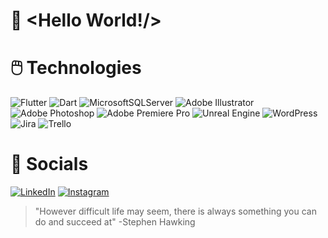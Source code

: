 # 🤘 <Hello World!/>

# :computer_mouse: Technologies
![Flutter](https://img.shields.io/badge/Flutter-%2302569B.svg?style=for-the-badge&logo=Flutter&logoColor=white)
![Dart](https://img.shields.io/badge/dart-%230175C2.svg?style=for-the-badge&logo=dart&logoColor=white)
![MicrosoftSQLServer](https://img.shields.io/badge/Microsoft%20SQL%20Server-CC2927?style=for-the-badge&logo=microsoft%20sql%20server&logoColor=white)
![Adobe Illustrator](https://img.shields.io/badge/adobe%20illustrator-%23FF9A00.svg?style=for-the-badge&logo=adobe%20illustrator&logoColor=white)
![Adobe Photoshop](https://img.shields.io/badge/adobe%20photoshop-%2331A8FF.svg?style=for-the-badge&logo=adobe%20photoshop&logoColor=white)
![Adobe Premiere Pro](https://img.shields.io/badge/Adobe%20Premiere%20Pro-9999FF.svg?style=for-the-badge&logo=Adobe%20Premiere%20Pro&logoColor=white)
![Unreal Engine](https://img.shields.io/badge/unrealengine-%23313131.svg?style=for-the-badge&logo=unrealengine&logoColor=white)
![WordPress](https://img.shields.io/badge/WordPress-%23117AC9.svg?style=for-the-badge&logo=WordPress&logoColor=white)
![Jira](https://img.shields.io/badge/jira-%230A0FFF.svg?style=for-the-badge&logo=jira&logoColor=white)
![Trello](https://img.shields.io/badge/Trello-%23026AA7.svg?style=for-the-badge&logo=Trello&logoColor=white)


# :iphone: Socials
[![LinkedIn](https://img.shields.io/badge/LinkedIn-%230077B5.svg?style=flat&logo=linkedin&logoColor=white)](https://www.linkedin.com/in/guicastellani/) 
[![Instagram](https://img.shields.io/badge/Instagram-%23E4405F.svg?style=flat&logo=Instagram&logoColor=white)](https://www.instagram.com/gui.castellani/) 
<!-- [![Twitter](https://img.shields.io/badge/Twitter-%231DA1F2.svg?style=flat&logo=Twitter&logoColor=white)](https://twitter.com/Guicastm) -->

> "However difficult life may seem, there is always something you can do and succeed at" -Stephen Hawking
